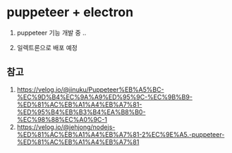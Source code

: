 # puppeteer + electron
1) puppeteer 기능 개발 중 ..

2) 일렉트론으로 배포 예정



## 참고 
1) https://velog.io/@jinuku/Puppeteer%EB%A5%BC-%EC%9D%B4%EC%9A%A9%ED%95%9C-%EC%9B%B9-%ED%81%AC%EB%A1%A4%EB%A7%81-%ED%95%B4%EB%B3%B4%EA%B8%B0-%EC%98%88%EC%A0%9C-1
2) https://velog.io/@jehjong/nodejs-%ED%81%AC%EB%A1%A4%EB%A7%81-2%EC%9E%A5.-puppeteer-%ED%81%AC%EB%A1%A4%EB%A7%81